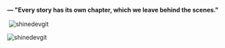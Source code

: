 **— "Every story has its own chapter, which we leave behind the scenes."**

<p>&nbsp;<img align="center" src="https://github-readme-stats.vercel.app/api?username=shinedevgit&show_icons=true&locale=en" alt="shinedevgit" /></p>

<p><img align="center" src="https://github-readme-streak-stats.herokuapp.com/?user=shinedevgit&" alt="shinedevgit" /></p>
